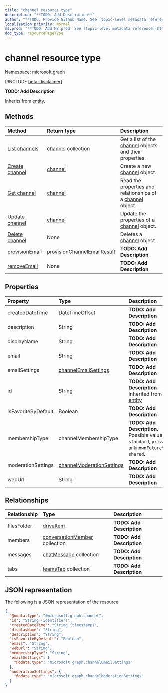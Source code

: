 ```yaml
---
title: "channel resource type"
description: "**TODO: Add Description**"
author: "**TODO: Provide Github Name. See [topic-level metadata reference](https://msgo.azurewebsites.net/add/document/guidelines/metadata.html#topic-level-metadata)**"
localization_priority: Normal
ms.prod: "**TODO: Add MS prod. See [topic-level metadata reference](https://msgo.azurewebsites.net/add/document/guidelines/metadata.html#topic-level-metadata)**"
doc_type: resourcePageType
---
```


# channel resource type

Namespace: microsoft.graph

[!INCLUDE [beta-disclaimer](../../includes/beta-disclaimer.md)]

**TODO: Add Description**


Inherits from [entity](../resources/entity.md).

## Methods
|Method|Return type|Description|
|:---|:---|:---|
|[List channels](../api/channel-list.md)|[channel](../resources/channel.md) collection|Get a list of the [channel](../resources/channel.md) objects and their properties.|
|[Create channel](../api/channel-create.md)|[channel](../resources/channel.md)|Create a new [channel](../resources/channel.md) object.|
|[Get channel](../api/channel-get.md)|[channel](../resources/channel.md)|Read the properties and relationships of a [channel](../resources/channel.md) object.|
|[Update channel](../api/channel-update.md)|[channel](../resources/channel.md)|Update the properties of a [channel](../resources/channel.md) object.|
|[Delete channel](../api/channel-delete.md)|None|Deletes a [channel](../resources/channel.md) object.|
|[provisionEmail](../api/channel-provisionemail.md)|[provisionChannelEmailResult](../resources/provisionchannelemailresult.md)|**TODO: Add Description**|
|[removeEmail](../api/channel-removeemail.md)|None|**TODO: Add Description**|

## Properties
|Property|Type|Description|
|:---|:---|:---|
|createdDateTime|DateTimeOffset|**TODO: Add Description**|
|description|String|**TODO: Add Description**|
|displayName|String|**TODO: Add Description**|
|email|String|**TODO: Add Description**|
|emailSettings|[channelEmailSettings](../resources/channelemailsettings.md)|**TODO: Add Description**|
|id|String|**TODO: Add Description** Inherited from [entity](../resources/entity.md)|
|isFavoriteByDefault|Boolean|**TODO: Add Description**|
|membershipType|channelMembershipType|**TODO: Add Description**. Possible values are: `standard`, `private`, `unknownFutureValue`, `shared`.|
|moderationSettings|[channelModerationSettings](../resources/channelmoderationsettings.md)|**TODO: Add Description**|
|webUrl|String|**TODO: Add Description**|

## Relationships
|Relationship|Type|Description|
|:---|:---|:---|
|filesFolder|[driveItem](../resources/driveitem.md)|**TODO: Add Description**|
|members|[conversationMember](../resources/conversationmember.md) collection|**TODO: Add Description**|
|messages|[chatMessage](../resources/chatmessage.md) collection|**TODO: Add Description**|
|tabs|[teamsTab](../resources/teamstab.md) collection|**TODO: Add Description**|

## JSON representation
The following is a JSON representation of the resource.
<!-- {
  "blockType": "resource",
  "keyProperty": "id",
  "@odata.type": "microsoft.graph.channel",
  "baseType": "microsoft.graph.entity",
  "openType": false
}
-->
``` json
{
  "@odata.type": "#microsoft.graph.channel",
  "id": "String (identifier)",
  "createdDateTime": "String (timestamp)",
  "displayName": "String",
  "description": "String",
  "isFavoriteByDefault": "Boolean",
  "email": "String",
  "webUrl": "String",
  "membershipType": "String",
  "emailSettings": {
    "@odata.type": "microsoft.graph.channelEmailSettings"
  },
  "moderationSettings": {
    "@odata.type": "microsoft.graph.channelModerationSettings"
  }
}
```

